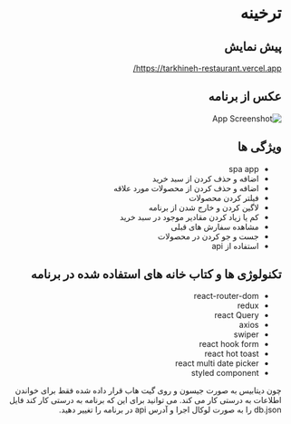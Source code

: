 <div dir='rtl'>

# ترخینه

## پیش نمایش

https://tarkhineh-restaurant.vercel.app/

## عکس از برنامه

![App Screenshot](https://i.ibb.co/M1RddNx/demo.jpg)

## ویژگی ها

- spa app
- اضافه و حذف کردن از سبد خرید
- اضافه و حذف کردن از محصولات مورد علاقه
- فیلتر کردن محصولات
- لاگین کردن و خارج شدن از برنامه
- کم یا زیاد کردن مقادیر موجود در سبد خرید
- مشاهده سفارش های قبلی
- جست و جو کردن در محصولات
- استفاده از api

## تکنولوژی ها و کتاب خانه های استفاده شده در برنامه

- react-router-dom
- redux
- react Query
- axios
- swiper
- react hook form
- react hot toast
- react multi date picker
- styled component

چون دیتابیس به صورت جیسون و روی گیت هاب قرار داده شده فقط برای خواندن اطلاعات به درستی کار می کند. می توانید برای این که برنامه به درستی کار کند فایل db.json را به صورت لوکال اجرا و آدرس api در برنامه را تغییر دهید.

</div>
